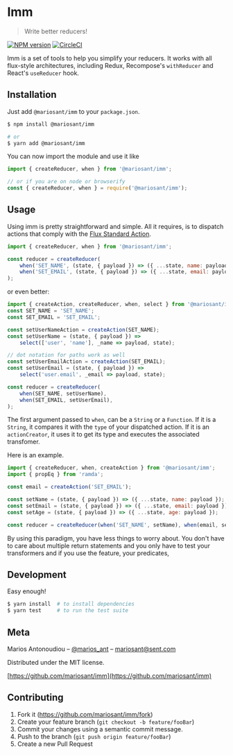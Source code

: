 # Imm

> Write better reducers!

[![NPM version](https://img.shields.io/npm/v/@mariosant/imm.svg)](https://www.npmjs.com/package/@mariosant/imm)
[![CircleCI](https://circleci.com/gh/mariosant/imm/tree/master.svg?style=svg)](https://circleci.com/gh/mariosant/imm/tree/master)

Imm is a set of tools to help you simplify your reducers. It works with all flux-style architectures, including Redux, Recompose's `withReducer` and React's `useReducer` hook.

## Installation

Just add `@mariosant/imm` to your `package.json`.

```bash
$ npm install @mariosant/imm

# or
$ yarn add @mariosant/imm
```

You can now import the module and use it like

```javascript
import { createReducer, when } from '@mariosant/imm';

// or if you are on node or browserify
const { createReducer, when } = require('@mariosant/imm');
```

## Usage

Using imm is pretty straightforward and simple. All it requires, is to dispatch actions that comply with the [Flux Standard Action](https://github.com/redux-utilities/flux-standard-action).

```javascript
import { createReducer, when } from '@mariosant/imm';

const reducer = createReducer(
	when('SET_NAME', (state, { payload }) => ({ ...state, name: payload })),
	when('SET_EMAIL', (state, { payload }) => ({ ...state, email: payload })),
);
```

or even better:

```javascript
import { createAction, createReducer, when, select } from '@mariosant/imm';
const SET_NAME = 'SET_NAME';
const SET_EMAIL = 'SET_EMAIL';

const setUserNameAction = createAction(SET_NAME);
const setUserName = (state, { payload }) =>
	select(['user', 'name'], _name => payload, state);

// dot notation for paths work as well
const setUserEmailAction = createAction(SET_EMAIL);
const setUserEmail = (state, { payload }) =>
	select('user.email', _email => payload, state);

const reducer = createReducer(
	when(SET_NAME, setUserName),
	when(SET_EMAIL, setUserEmail),
);
```

The first argument passed to `when`, can be a `String` or a `Function`. If it is a `String`, it compares it with the `type` of your dispatched action. If it is an `actionCreator`, it uses it to get its type and executes the associated transfomer.

Here is an example.

```javascript
import { createReducer, when, createAction } from '@mariosant/imm';
import { propEq } from 'ramda';

const email = createAction('SET_EMAIL');

const setName = (state, { payload }) => ({ ...state, name: payload });
const setEmail = (state, { payload }) => ({ ...state, email: payload });
const setAge = (state, { payload }) => ({ ...state, age: payload });

const reducer = createReducer(when('SET_NAME', setName), when(email, setEmail));
```

By using this paradigm, you have less things to worry about. You don't have to care about multiple return statements and you only have to test your transformers and if you use the feature, your predicates,

## Development

Easy enough!

```bash
$ yarn install  # to install dependencies
$ yarn test     # to run the test suite
```

## Meta

Marios Antonoudiou – [@marios_ant](https://twitter.com/marios_ant) – mariosant@sent.com

Distributed under the MIT license.

[https://github.com/mariosant/imm](https://github.com/mariosant/imm)

## Contributing

1. Fork it (<https://github.com/mariosant/imm/fork>)
2. Create your feature branch (`git checkout -b feature/fooBar`)
3. Commit your changes using a semantic commit message.
4. Push to the branch (`git push origin feature/fooBar`)
5. Create a new Pull Request
